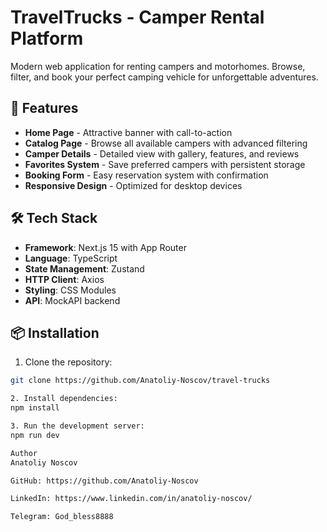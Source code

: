 # TravelTrucks - Camper Rental Platform

Modern web application for renting campers and motorhomes. Browse, filter, and book your perfect camping vehicle for unforgettable adventures.

## 🚀 Features

- **Home Page** - Attractive banner with call-to-action
- **Catalog Page** - Browse all available campers with advanced filtering
- **Camper Details** - Detailed view with gallery, features, and reviews  
- **Favorites System** - Save preferred campers with persistent storage
- **Booking Form** - Easy reservation system with confirmation
- **Responsive Design** - Optimized for desktop devices

## 🛠️ Tech Stack

- **Framework**: Next.js 15 with App Router
- **Language**: TypeScript
- **State Management**: Zustand
- **HTTP Client**: Axios
- **Styling**: CSS Modules
- **API**: MockAPI backend

## 📦 Installation

1. Clone the repository:
```bash
git clone https://github.com/Anatoliy-Noscov/travel-trucks

2. Install dependencies:
npm install

3. Run the development server:
npm run dev

Author
Anatoliy Noscov

GitHub: https://github.com/Anatoliy-Noscov

LinkedIn: https://www.linkedin.com/in/anatoliy-noscov/

Telegram: God_bless8888

